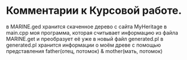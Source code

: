 # Комментарии к Курсовой работе.
в MARINE.ged хранится скаченное дерево с сайта MyHeritage
в main.cpp моя программа, которая считывает информацию из файла MARINE.get и преобразует её уже в новый файл generated.pl
в generated.pl хранится информации о моём древе с помощью представления father(отец, потомок) & mother(мать, потомок)
